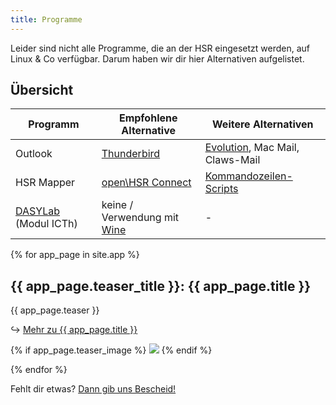 ```yaml
---
title: Programme
---
```


Leider sind nicht alle Programme, die an der HSR eingesetzt werden, auf Linux & Co verfügbar.
Darum haben wir dir hier Alternativen aufgelistet.

## Übersicht
Programm        | Empfohlene Alternative            |       Weitere Alternativen
----------------|-----------------------------------|----------------------------
Outlook         | [Thunderbird](/app/thunderbird)   | [Evolution](https://wiki.gnome.org/Apps/Evolution/), Mac Mail, Claws-Mail
HSR Mapper      | [open\HSR Connect](https://github.com/openhsr/connect) | [Kommandozeilen-Scripts](https://gist.github.com/raphiz/29dd1ed3145b06b9398d)
[DASYLab](/tipps/dasylab) (Modul ICTh)			| keine / Verwendung mit [Wine](/tipps/wine) 	| -

{% for app_page in site.app %}

  <h2>{{ app_page.teaser_title }}: {{ app_page.title }}</h2>
  <p>{{ app_page.teaser }}</p>
  <p>&#8618; <a href="{{ app_page.url }}">Mehr zu {{ app_page.title }}</a></p>
  {% if app_page.teaser_image %}
  <img src="{{ app_page.teaser_image }}" />
  {% endif %}

{% endfor %}


Fehlt dir etwas? [Dann gib uns Bescheid!](/hilfe/)

